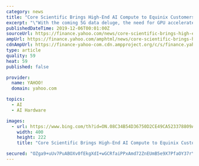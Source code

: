 ```yaml
---
category: news
title: "Core Scientific Brings High-End AI Compute to Equinix Customers"
excerpt: "\"With the coming 5G data deluge, the need for GPU accelerated software will become paramount,\" said Ian Ferreira, Chief Product Officer for AI at Core Scientific. \"The increase in data collection ..."
publishedDateTime: 2019-12-06T00:01:00Z
sourceUrl: https://finance.yahoo.com/news/core-scientific-brings-high-end-141900174.html
ampUrl: https://finance.yahoo.com/amphtml/news/core-scientific-brings-high-end-141900174.html
cdnAmpUrl: https://finance-yahoo-com.cdn.ampproject.org/c/s/finance.yahoo.com/amphtml/news/core-scientific-brings-high-end-141900174.html
type: article
quality: 59
heat: 59
published: false

provider:
  name: YAHOO!
  domain: yahoo.com

topics:
  - AI
  - AI Hardware

images:
  - url: https://www.bing.com/th?id=ON.08C34B54D36750D2CE49CA523378809A
    width: 400
    height: 222
    title: "Core Scientific Brings High-End AI Compute to Equinix Customers"

secured: "OZga9+uUv7PuABOXv0fEkgXdI+wGCRfaiPPxAmd72ZnEUmB5e9X7PfaOY37rYFkzEg3EalhOrkOeNw+wsK5b/d7SaKqL0Q1ynD707Wdt/O5O//BaV6qNzA9NF30QOQPnxpNQRjZ+KxiCKH4gxtmfX8UXuvvEZM5tmk8yugmTVuc69vVeuCHv+tL6HX1h8JubUy+7t253LuHY+VnVTtVLpdp/c4fTcFN5fHtDOG61D+sxvnAaO4c+5DWe6nnPhT0LboqHDm2xb9iiHjDAiVJ3Lw==;BH/OPMPDFGV75QNb/mRwmg=="
---
```


